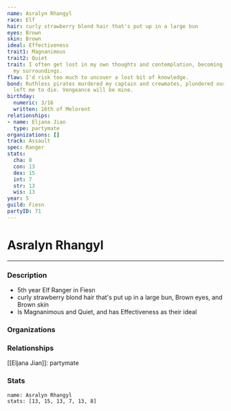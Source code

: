 ```yaml
---
name: Asralyn Rhangyl
race: Elf
hair: curly strawberry blond hair that's put up in a large bun
eyes: Brown
skin: Brown
ideal: Effectiveness
trait1: Magnanimous
trait2: Quiet
trait: I often get lost in my own thoughts and contemplation, becoming oblivious to
  my surroundings.
flaw: I'd risk too much to uncover a lost bit of knowledge.
bond: Ruthless pirates murdered my captain and crewmates, plundered our ship, and
  left me to die. Vengeance will be mine.
birthday:
  numeric: 3/16
  written: 16th of Melorent
relationships:
- name: Eljana Jian
  type: partymate
organizations: []
track: Assault
spec: Ranger
stats:
  cha: 8
  con: 13
  dex: 15
  int: 7
  str: 13
  wis: 13
year: 5
guild: Fiesn
partyID: 71
---
```

# Asralyn Rhangyl
---
### Description
- 5th year Elf Ranger in Fiesn
- curly strawberry blond hair that's put up in a large bun, Brown eyes, and Brown skin
- Is Magnanimous and Quiet, and has Effectiveness as their ideal

### Organizations
### Relationships
[[Eljana Jian]]: partymate
### Stats
```statblock
name: Asralyn Rhangyl
stats: [13, 15, 13, 7, 13, 8]
```